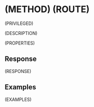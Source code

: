 # <span class="badge badge-light">(METHOD)</span> <span class="badge badge-light">(ROUTE)</span>

(PRIVILEGED)

(DESCRIPTION)

(PROPERTIES)

## Response

(RESPONSE)

## Examples

(EXAMPLES)
